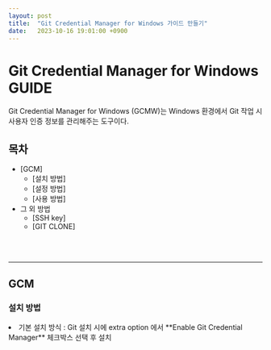 ```yaml
---
layout: post
title:  "Git Credential Manager for Windows 가이드 만들기"
date:   2023-10-16 19:01:00 +0900
---
```



# Git Credential Manager for Windows GUIDE
Git Credential Manager for Windows (GCMW)는 Windows 환경에서 Git 작업 시 사용자 인증 정보를 관리해주는 도구이다.
<br>

## 목차

- [GCM]
  - [설치 방법]
  - [설정 방법]
  - [사용 방법]
- 그 외 방법
  - [SSH key]
  - [GIT CLONE]

<br>
<br>

---

## GCM
### 설치 방법
<li> 기본 설치 방식 : Git 설치 시에 extra option 에서 **Enable Git Credential Manager** 체크박스 선택 후 설치

